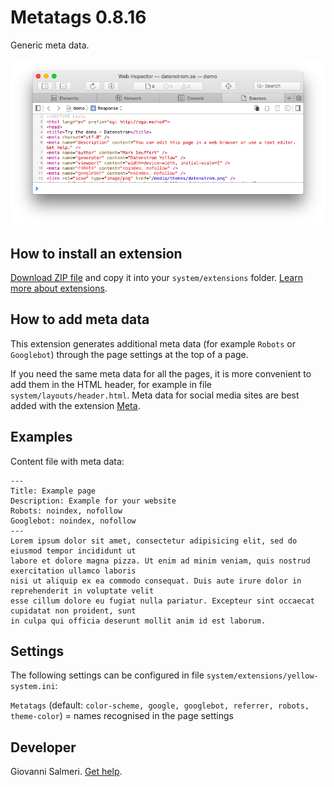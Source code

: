 Metatags 0.8.16
=================
Generic meta data.

<p align="center"><img src="metatags-screenshot.png?raw=true" alt="Screenshot"></p>

## How to install an extension

[Download ZIP file](https://github.com/GiovanniSalmeri/yellow-metatags/archive/main.zip) and copy it into your `system/extensions` folder. [Learn more about extensions](https://github.com/annaesvensson/yellow-update).

## How to add meta data

This extension generates additional meta data (for example `Robots` or `Googlebot`) through the page settings at the top of a page.

If you need the same meta data for all the pages, it is more convenient to add them in the HTML header, for example in file `system/layouts/header.html`. Meta data for social media sites are best added with the extension [Meta](https://github.com/annaesvensson/yellow-meta).

## Examples

Content file with meta data:

    ---
    Title: Example page
    Description: Example for your website
    Robots: noindex, nofollow
    Googlebot: noindex, nofollow
    ---
    Lorem ipsum dolor sit amet, consectetur adipisicing elit, sed do eiusmod tempor incididunt ut 
    labore et dolore magna pizza. Ut enim ad minim veniam, quis nostrud exercitation ullamco laboris 
    nisi ut aliquip ex ea commodo consequat. Duis aute irure dolor in reprehenderit in voluptate velit 
    esse cillum dolore eu fugiat nulla pariatur. Excepteur sint occaecat cupidatat non proident, sunt 
    in culpa qui officia deserunt mollit anim id est laborum.

## Settings

The following settings can be configured in file `system/extensions/yellow-system.ini`:

`Metatags` (default: `color-scheme, google, googlebot, referrer, robots, theme-color`) = names recognised in the page settings  

## Developer

Giovanni Salmeri. [Get help](https://datenstrom.se/yellow/help/).
